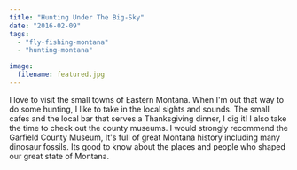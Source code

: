 ```yaml
---
title: "Hunting Under The Big-Sky"
date: "2016-02-09"
tags: 
  - "fly-fishing-montana"
  - "hunting-montana"

image:
  filename: featured.jpg
---
```


I love to visit the small towns of Eastern Montana. When I'm out that way to do some hunting, I like to take in the local sights and sounds. The small cafes and the local bar that serves a Thanksgiving dinner, I dig it! I also take the time to check out the county museums. I would strongly recommend the Garfield County Museum, It's full of great Montana history including many dinosaur fossils. Its good to know about the places and people who shaped our great state of Montana.
